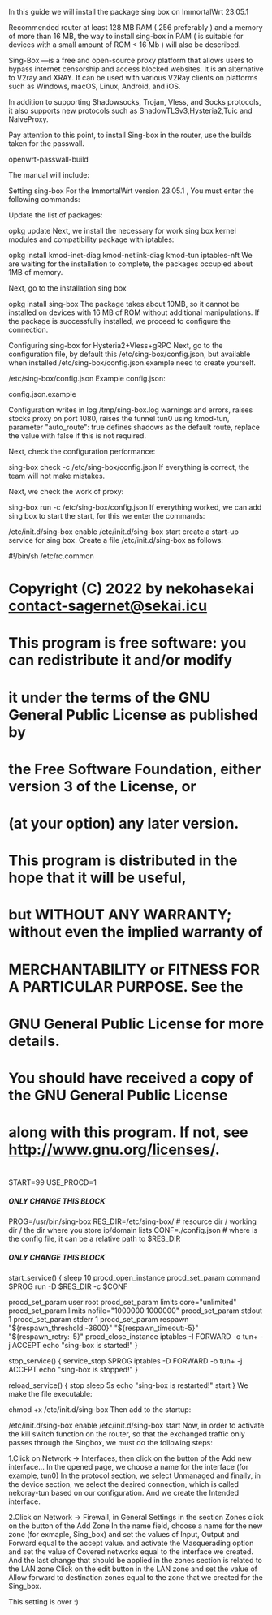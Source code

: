 In this guide we will install the package sing box on ImmortalWrt 23.05.1

Recommended router at least 128 MB RAM ( 256 preferably ) and a memory of more than 16 MB, the way to install sing-box in RAM ( is suitable for devices with a small amount of ROM < 16 Mb ) will also be described.

Sing-Box —is a free and open-source proxy platform that allows users to bypass internet censorship and access blocked websites. It is an alternative to V2ray and XRAY. It can be used with various V2Ray clients on platforms such as Windows, macOS, Linux, Android, and iOS.

In addition to supporting Shadowsocks, Trojan, Vless, and Socks protocols, it also supports new protocols such as ShadowTLSv3,Hysteria2,Tuic and NaiveProxy.

Pay attention to this point, to install Sing-box in the router, use the builds taken for the passwall.

openwrt-passwall-build

The manual will include:

Setting sing-box
For the ImmortalWrt version 23.05.1 , You must enter the following commands:

Update the list of packages:

 opkg update
Next, we install the necessary for work sing box kernel modules and compatibility package with iptables:

 opkg install kmod-inet-diag kmod-netlink-diag kmod-tun iptables-nft
We are waiting for the installation to complete, the packages occupied about 1MB of memory.

Next, go to the installation sing box

 opkg install sing-box
The package takes about 10MB, so it cannot be installed on devices with 16 MB of ROM without additional manipulations. If the package is successfully installed, we proceed to configure the connection.

Configuring sing-box for Hysteria2+Vless+gRPC
Next, go to the configuration file, by default this /etc/sing-box/config.json, but available when installed /etc/sing-box/config.json.example need to create yourself.

/etc/sing-box/config.json
Example config.json:

config.json.example

Configuration writes in log /tmp/sing-box.log warnings and errors, raises stocks proxy on port 1080, raises the tunnel tun0 using kmod-tun, parameter "auto_route": true defines shadows as the default route, replace the value with false if this is not required.

Next, check the configuration performance:

 sing-box check -c /etc/sing-box/config.json
If everything is correct, the team will not make mistakes.

Next, we check the work of proxy:

 sing-box run -c /etc/sing-box/config.json
If everything worked, we can add sing box to start the start, for this we enter the commands:

/etc/init.d/sing-box enable
/etc/init.d/sing-box start
create a start-up service for sing box.
Create a file /etc/init.d/sing-box as follows:

#!/bin/sh /etc/rc.common
#
# Copyright (C) 2022 by nekohasekai <contact-sagernet@sekai.icu>
# 
# This program is free software: you can redistribute it and/or modify
# it under the terms of the GNU General Public License as published by
# the Free Software Foundation, either version 3 of the License, or
# (at your option) any later version.
# 
# This program is distributed in the hope that it will be useful,
# but WITHOUT ANY WARRANTY; without even the implied warranty of
# MERCHANTABILITY or FITNESS FOR A PARTICULAR PURPOSE.  See the
# GNU General Public License for more details.
# 
# You should have received a copy of the GNU General Public License
# along with this program. If not, see <http://www.gnu.org/licenses/>.
#

START=99
USE_PROCD=1

#####  ONLY CHANGE THIS BLOCK  ######
PROG=/usr/bin/sing-box 
RES_DIR=/etc/sing-box/ # resource dir / working dir / the dir where you store ip/domain lists
CONF=./config.json   # where is the config file, it can be a relative path to $RES_DIR
#####  ONLY CHANGE THIS BLOCK  ######

start_service() {
  sleep 10 
  procd_open_instance
  procd_set_param command $PROG run -D $RES_DIR -c $CONF

  procd_set_param user root
  procd_set_param limits core="unlimited"
  procd_set_param limits nofile="1000000 1000000"
  procd_set_param stdout 1
  procd_set_param stderr 1
  procd_set_param respawn "${respawn_threshold:-3600}" "${respawn_timeout:-5}" "${respawn_retry:-5}"
  procd_close_instance
  iptables -I FORWARD -o tun+ -j ACCEPT
  echo "sing-box is started!"
}

stop_service() {
  service_stop $PROG
  iptables -D FORWARD -o tun+ -j ACCEPT
  echo "sing-box is stopped!"
}

reload_service() {
  stop
  sleep 5s
  echo "sing-box is restarted!"
  start
}
We make the file executable:

chmod +x /etc/init.d/sing-box
Then add to the startup:

/etc/init.d/sing-box enable
/etc/init.d/sing-box start
Now, in order to activate the kill switch function on the router, so that the exchanged traffic only passes through the Singbox, we must do the following steps:

1.Click on Network → Interfaces, then click on the button of the Add new interface... In the opened page, we choose a name for the interface (for example, tun0) In the protocol section, we select Unmanaged and finally, in the device section, we select the desired connection, which is called nekoray-tun based on our configuration. And we create the Intended interface.

2.Click on Network → Firewall, in General Settings in the section Zones click on the button of the Add Zone In the name field, choose a name for the new zone (for exmaple, Sing_box) and set the values ​​of Input, Output and Forward equal to the accept value. and activate the Masquerading option and set the value of Covered networks equal to the interface we created. And the last change that should be applied in the zones section is related to the LAN zone Click on the edit button in the LAN zone and set the value of Allow forward to destination zones equal to the zone that we created for the Sing_box.

This setting is over :)
